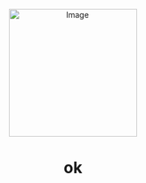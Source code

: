 <p align="center">
<img src="https://files.catbox.moe/fijbd8.jpg" alt="Image" width="230" height="230">

<h1 align="center">ok</h1>


